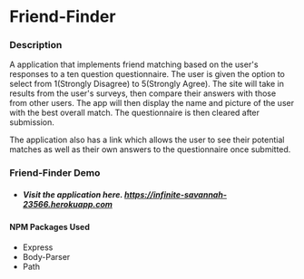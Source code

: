 # **Friend-Finder**


### **Description**

A application that implements friend matching based on the user's responses to a ten question questionnaire. The user is given the option to select from 1(Strongly Disagree) to 5(Strongly Agree). The site will take in results from the user's surveys, then compare their answers with those from other users. The app will then display the name and picture of the user with the best overall match. The questionnaire is then cleared after submission. 

The application also has a link which allows the user to see their potential matches as well as their own answers to the questionnaire once submitted.


### Friend-Finder Demo

* ##### Visit the application here. https://infinite-savannah-23566.herokuapp.com


#### NPM Packages Used

* Express
* Body-Parser
* Path
